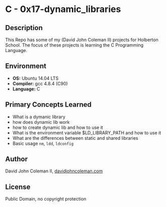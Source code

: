 # C - 0x17-dynamic_libraries

## Description

This Repo has some of my (David John Coleman II) projects for Holberton School.
The focus of these projects is learning the C Programming Language.

## Environment

* __OS:__ Ubuntu 14.04 LTS
* __Compiler:__ gcc 4.8.4 (C90)
* __Language:__ C

## Primary Concepts Learned

* What is a dymanic library
* how does dynamic lib work
* how to create dynamic lib and how to use it
* What is the environment variable $LD_LIBRARY_PATH and how to use it
* What are the differences between static and shared libraries
* Basic usage `nm`, `ldd`, `ldconfig`

## Author

David John Coleman II, [davidjohncoleman.com](http://www.davidjohncoleman.com/)

## License

Public Domain, no copyright protection
